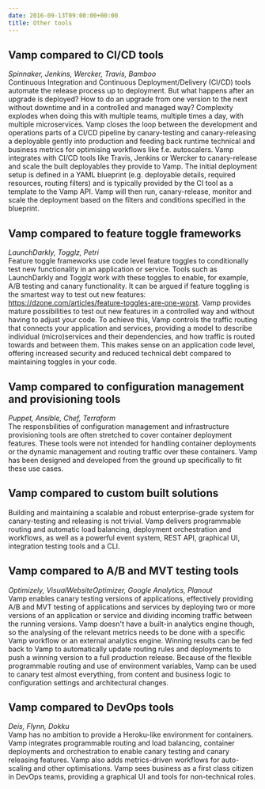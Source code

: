 ```yaml
---
date: 2016-09-13T09:00:00+00:00
title: Other tools
---
```


## Vamp compared to CI/CD tools
_Spinnaker, Jenkins, Wercker, Travis, Bamboo_    
Continuous Integration and Continuous Deployment/Delivery (CI/CD) tools automate the release process up to deployment. But what happens after an upgrade is deployed? How to do an upgrade from one version to the next without downtime and in a controlled and managed way? Complexity explodes when doing this with multiple teams, multiple times a day, with multiple microservices. Vamp closes the loop between the development and operations parts of a CI/CD pipeline by canary-testing and canary-releasing a deployable gently into production and feeding back runtime technical and business metrics for optimising workflows like f.e. autoscalers. Vamp integrates with CI/CD tools like Travis, Jenkins or Wercker to canary-release and scale the built deployables they provide to Vamp. The initial deployment setup is defined in a YAML blueprint (e.g. deployable details, required resources, routing filters) and is typically provided by the CI tool as a template to the Vamp API. Vamp will then run, canary-release, monitor and scale the deployment based on the filters and conditions specified in the blueprint.

## Vamp compared to feature toggle frameworks
_LaunchDarkly, Togglz, Petri_  
Feature toggle frameworks use code level feature toggles to conditionally test new functionality in an application or service. Tools such as LaunchDarkly and Togglz work with these toggles to enable, for example, A/B testing and canary functionality. It can be argued if feature toggling is the smartest way to test out new features: https://dzone.com/articles/feature-toggles-are-one-worst.
Vamp provides mature possibilities to test out new features in a controlled way and without having to adjust your code. To achieve this, Vamp controls the traffic routing that connects your application and services, providing a model to describe individual (micro)services and their dependencies, and how traffic is routed towards and between them. This makes sense on an application code level, offering increased security and reduced technical debt compared to maintaining toggles in your code.

## Vamp compared to configuration management and provisioning tools
_Puppet, Ansible, Chef, Terraform_    
The responsbilities of configuration management and infrastructure provisioning tools are often stretched to cover container deployment features. These tools were not intended for handling container deployments or the dynamic management and routing traffic over these containers. Vamp has been designed and developed from the ground up specifically to fit these use cases.  

## Vamp compared to custom built solutions
Building and maintaining a scalable and robust enterprise-grade system for canary-testing and releasing is not trivial. Vamp delivers programmable routing and automatic load balancing, deployment orchestration and workflows, as well as a powerful event system, REST API, graphical UI, integration testing tools and a CLI.  

## Vamp compared to A/B and MVT testing tools
_Optimizely, VisualWebsiteOptimizer, Google Analytics, Planout_  
Vamp enables canary testing versions of applications, effectively providing A/B and MVT testing of applications and services by deploying two or more versions of an application or service and dividing incoming traffic between the running versions. Vamp doesn't have a built-in analytics engine though, so the analysing of the relevant metrics needs to be done with a specific Vamp workflow or an external analytics engine. Winning results can be fed back to Vamp to automatically update routing rules and deployments to push a winning version to a full production release. Because of the flexible programmable routing and use of environment variables, Vamp can be used to canary test almost everything, from content and business logic to configuration settings and architectural changes.  

## Vamp compared to DevOps tools
_Deis, Flynn, Dokku_  
Vamp has no ambition to provide a Heroku-like environment for containers. Vamp integrates programmable routing and load balancing, container deployments and orchestration to enable canary testing and canary releasing features. Vamp also adds metrics-driven workflows for auto-scaling and other optimisations. Vamp sees business as a first class citizen in DevOps teams, providing a graphical UI and tools for non-technical roles.   






